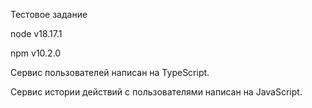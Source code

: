 Тестовое задание

node v18.17.1

npm v10.2.0 

Сервис пользователей написан на TypeScript.

Сервис истории действий с пользователями написан на JavaScript.